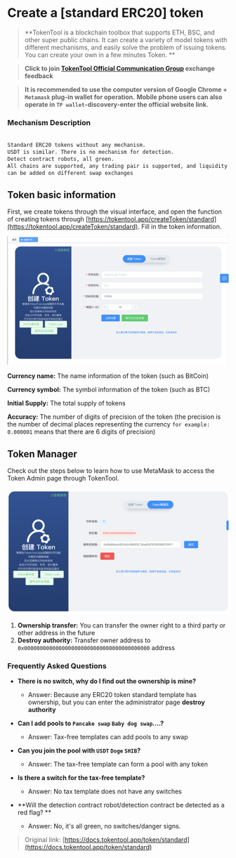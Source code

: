# Create a [standard ERC20] token

> **TokenTool is a blockchain toolbox that supports ETH, BSC, and other super public chains. It can create a variety of model tokens with different mechanisms, and easily solve the problem of issuing tokens. You can create your own in a few minutes Token. **




> **Click to join [TokenTool Official Communication Group](https://t.me/tokentool_app) exchange feedback**



> **It is recommended to use the computer version of Google Chrome + `Metamask` plug-in wallet for operation.**
> **Mobile phone users can also operate in `TP wallet`-discovery-enter the official website link.**




### Mechanism Description

```

Standard ERC20 tokens without any mechanism.
USDT is similar. There is no mechanism for detection.
Detect contract robots, all green.
All chains are supported, any trading pair is supported, and liquidity can be added on different swap exchanges

```



## Token basic information

First, we create tokens through the visual interface, and open the function of creating tokens through [https://tokentool.app/createToken/standard](https://tokentool.app/createToken/standard). Fill in the token information.

![create token](../.gitbook/assets/standard/Snipaste_2023-04-13_11-17-09.png)

**Currency name:** The name information of the token (such as BitCoin)

**Currency symbol:** The symbol information of the token (such as BTC)

**Initial Supply:** The total supply of tokens

**Accuracy:** The number of digits of precision of the token (the precision is the number of decimal places representing the currency `for example: 0.000001` means that there are 6 digits of precision)



## Token Manager

Check out the steps below to learn how to use MetaMask to access the Token Admin page through TokenTool.

![create token](../.gitbook/assets/standard/Snipaste_2023-04-13_11-21-17.png)


1. **Ownership transfer:** You can transfer the owner right to a third party or other address in the future
2. **Destroy authority:** Transfer owner address to `0x0000000000000000000000000000000000000000` address



### Frequently Asked Questions
- **There is no switch, why do I find out the ownership is mine?**
   - Answer: Because any ERC20 token standard template has ownership, but you can enter the administrator page **destroy authority**


- **Can I add pools to `Pancake swap` `Baby dog swap`....?**
   - Answer: Tax-free templates can add pools to any swap
- **Can you join the pool with `USDT` `Doge` `SHIB`?**
   - Answer: The tax-free template can form a pool with any token
- **Is there a switch for the tax-free template?**
   - Answer: No tax template does not have any switches
- **Will the detection contract robot/detection contract be detected as a red flag? **
   - Answer: No, it's all green, no switches/danger signs.




> Original link: [https://docs.tokentool.app/token/standard](https://docs.tokentool.app/token/standard)
